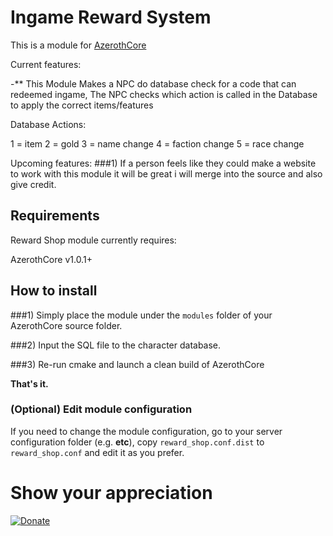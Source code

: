 # Ingame Reward System

This is a module for [AzerothCore](http://www.azerothcore.org)

Current features:

-** This Module Makes a NPC do database check for a code that can redeemed ingame, The NPC checks which action is called in the Database to apply the correct items/features

Database Actions:

1 = item
2 = gold
3 = name change
4 = faction change
5 = race change

Upcoming features:
###1) If a person feels like they could make a website to work with this module it will be great i will merge into the source and also give credit.


## Requirements

Reward Shop module currently requires:

AzerothCore v1.0.1+

## How to install

###1) Simply place the module under the `modules` folder of your AzerothCore source folder.

###2) Input the SQL file to the character database.

###3) Re-run cmake and launch a clean build of AzerothCore

**That's it.**

### (Optional) Edit module configuration

If you need to change the module configuration, go to your server configuration folder (e.g. **etc**), copy `reward_shop.conf.dist` to `reward_shop.conf` and edit it as you prefer.

# Show your appreciation
[![Donate](https://img.shields.io/badge/Donate-PayPal-green.svg)](https://www.paypal.com/cgi-bin/webscr?cmd=_s-xclick&hosted_button_id=SBJFTAJKUNEXC)







